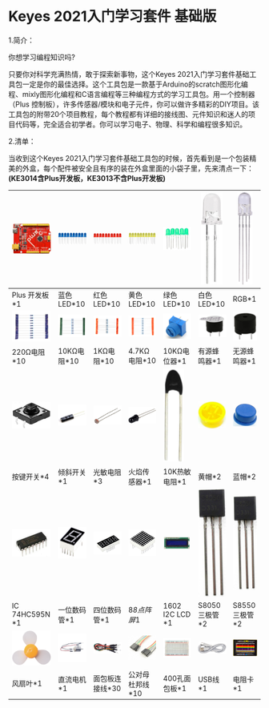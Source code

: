 # Keyes 2021入门学习套件 基础版

1.简介：

你想学习编程知识吗?

只要你对科学充满热情，敢于探索新事物，这个Keyes 2021入门学习套件基础工具包一定是你的最佳选择。这个工具包是一款基于Arduino的scratch图形化编程、mixly图形化编程和C语言编程等三种编程方式的学习工具包。用一个控制器（Plus
控制板），许多传感器/模块和电子元件，你可以做许多精彩的DIY项目。该工具包的附带20个项目教程，每个教程都有详细的接线图、元件知识和迷人的项目代码等，完全适合初学者。你可以学习电子、物理、科学和编程很多知识。

2.清单：

当收到这个Keyes 2021入门学习套件基础工具包的时候，首先看到是一个包装精美的外盒，每个配件被安全且有序的装在外盒里面的小袋子里，先来清点一下：**(KE3014含Plus开发板，KE3013不含Plus开发板)**

|![](media/d1918aec02b05734a1d32592a46ddd1a.png)|![](media/5a1d3dbf0c5daf6136044b828a777acd.png)|![](media/cddded49c863ef913bbe2ef3832da74b.png)|![](media/679ad0aaef0b7b199aaf0967e1aa5367.png)|![](media/0eead4be7850896afc83477bd7c260d8.png)|![](media/6d6cd4fc80d694c33dd9785b8f4710ef.png)|![](media/4a72a2edc72d11085c1379ba188038e9.png)|
|-|-|-|-|-|-|-|
|Plus 开发板*1|蓝色LED*10|红色LED*10|黄色LED*10|绿色LED*10|白色LED*10|RGB*1|
|![](media/7ea6c448cde965cc0c899e3906b16398.png)|![](media/1baebd241a5c0654eb9bc571db904683.png)|![](media/0113c0595ce216f178c0948f77efd03e.png)|![](media/fcff9bef757327b78b545fd9193b9397.png)|![](media/d0a42506a43071b51bc17f9e39caa37c.png)|![](media/60a660b4c23562a74563483b7af3f568.png)|![](media/5444cd34945d9cc2dbb825a8be8d49ad.png)|
|220Ω电阻*10|10KΩ电阻*10|1KΩ电阻*10|4.7KΩ电阻*10|10KΩ电位器*1|有源蜂鸣器*1|无源蜂鸣器*1|
|![](media/5b8fea4657b47510d199f740fdcaaa9d.png)|![](media/f2b0fe5c69eada37beef36022ae03974.png)|![](media/7ea5721963dbb796fde0e7c2f3e8e4b5.png)|![](media/adb25a98a644070c6de378fe98017d8b.png)|![](media/b45bb81bb3763377c63accce606ac5f2.png)|![](media/8defa4d3994ce0f2291b05c2fd04ee9c.png)|![](media/cff79a8ecf7a8dfe56b44a8c93a23693.png)|
|按键开关*4|倾斜开关*1|光敏电阻*3|火焰传感器*1|10K热敏电阻*1|黄帽*2|蓝帽*2|
|![](media/e5756d5b6983fb93087e49a42482dcb8.png)|![](media/c88b647385c69cfc1a6746a3c459ab12.png)|![](media/85cfe0f4b888f5543316d1eebbfde4f8.png)|![](media/d226a1f3c801ac78321f0692143c853e.png)|![](media/a63cc057fe7d72e8c84bf08d8aad6465.jpeg)|![](media/9197d4aff9356c585b7ef68e33a6881d.png)|![](media/9197d4aff9356c585b7ef68e33a6881d.png)|
|IC 74HC595N *1|一位数码管*1|四位数码管*1|8*8点阵屏*1|1602 I2C LCD *1|S8050三极管*2|S8550三极管*2|
|![](media/009965e315276ecf1144c22c54a93fd9.png)|![](media/5f8803639698fd86903da6b920f59195.jpeg)|![](media/fac0503511e41d3a6c1aad355baa7abb.png)|![](media/6a11918efdd9458fcbed69415b01934b.png)|![](media/d5ce8dd2cc3fcf2acd49a27962911606.png)|![](media/298482b666685306a7a06c2c5d924fce.png)|![](media/89aaafefa692d400a031a0e213879c56.png)|
|风扇叶*1|直流电机*1|面包板连接线*30|公对母杜邦线*10|400孔面包板*1|USB线*1|电阻卡*1|


